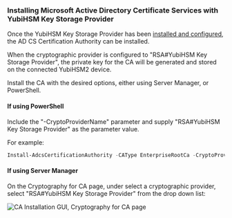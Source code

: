 ### Installing Microsoft Active Directory Certificate Services with YubiHSM Key Storage Provider

Once the YubiHSM Key Storage Provider has been [installed and configured](../README.md), the AD CS Certification Authority can be installed.

When the cryptographic provider is configured to "RSA#YubiHSM Key Storage Provider", the private key for the CA will be generated and stored on the connected YubiHSM2 device.

Install the CA with the desired options, either using Server Manager, or PowerShell.  

#### If using PowerShell 

Include the "-CryptoProviderName" parameter and supply "RSA#YubiHSM Key Storage Provider" as the parameter value.  

For example:
```PowerShell
Install-AdcsCertificationAuthority -CAType EnterpriseRootCa -CryptoProviderName "RSA#YubiHSM Key Storage Provider" -KeyLength 2048 -HashAlgorithmName SHA256 -ValidityPeriod Years -ValidityPeriodUnits 5
```
#### If using Server Manager

On the Cryptography for CA page, under select a cryptographic provider, select "RSA#YubiHSM Key Storage Provider" from the drop down list:

![CA Installation GUI, Cryptography for CA page](../../assets/gui-ca-cryptographic-provider-selection.png)

